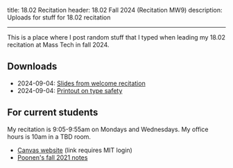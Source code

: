 title: 18.02 Recitation
header: 18.02 Fall 2024 (Recitation MW9)
description: Uploads for stuff for 18.02 recitation

---

This is a place where I post random stuff that I typed
when leading my 18.02 recitation at Mass Tech in fall 2024.

## Downloads

- 2024-09-04: [Slides from welcome recitation](/upload/1802/welcome-slides.pdf)
- 2024-09-04: [Printout on type safety](/upload/1802/tsafe-1802.pdf)

## For current students

My recitation is 9:05-9:55am on Mondays and Wednesdays.
My office hours is 10am in a TBD room.

- [Canvas website](https://canvas.mit.edu/courses/27148/modules) (link requires MIT login)
- [Poonen's fall 2021 notes](https://math.mit.edu/~poonen/notes02.pdf)
